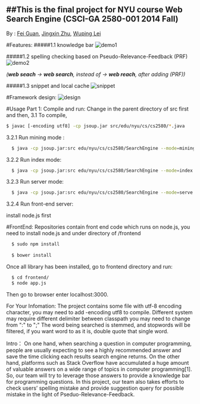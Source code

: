 ##This is the final project for NYU course Web Search Engine (CSCI-GA 2580-001 2014 Fall)
-------------------------------------------
By :  [Fei Guan](https://github.com/FeiGuan),   [Jingxin Zhu](https://github.com/jz1371),    [Wuping Lei](https://github.com/Ryanray13)

#Features: 
#####1.1 knowledge bar
![demo1](/img/demo1.gif?raw=true "demo1")




#####1.2 spelling checking based on Pseudo-Relevance-Feedback (PRF)
![demo2](/img/demo2.gif?raw=true "demo2")


*(**web seach** -> **web search**, instead of -> **web reach**, after adding (PRF))*



#####1.3 snippet and local cache
![snippet](/img/snippet.png?raw=true "demo3")


#Framework design:
![design](/img/design.png?raw=true "demo4")

#Usage
Part 1: Compile and run:
Change in the parent directory of src first and then, 
3.1 To compile,
  ```bash
  $ javac [-encoding utf8] -cp jsoup.jar src/edu/nyu/cs/cs2580/*.java
 ```
3.2.1 Run mining mode :
```bash
  $ java -cp jsoup.jar:src edu/nyu/cs/cs2580/SearchEngine --mode=mining --options=conf/engine.conf
```
3.2.2 Run index mode:
```bash
  $ java -cp jsoup.jar:src edu/nyu/cs/cs2580/SearchEngine --mode=index --options=conf/engine.conf
 ```
3.2.3 Run server mode:

```bash
  $ java -cp jsoup.jar:src edu/nyu/cs/cs2580/SearchEngine --mode=serve --port=25801 --options=conf/engine.conf
  ```
3.2.4 Run front-end server:

  install node.js first

#FrontEnd:
Repositories contain front end code which runs  on node.js, you need to install node.js and under directory of /frontend
```bash
  $ sudo npm install
  
  $ bower install
  ```
Once all library has been installed, go to frontend directory and run: 
```bash
  $ cd frontend/
  $ node app.js
  ```
Then go to browser enter localhost:3000.

For Your Infomation:
The project contains some file with utf-8 encoding character, you may need to add -encoding utf8 to compile.
Different system may require different delimiter between classpath you may need to change from ":" to ";"
The word being searched is stemmed, and stopwords will be filtered, if you want word to as it is, double
quote that single word.
     
Intro：
On one hand, when searching a question in computer programming, people are usually expecting to see
a highly recommended answer and save the time clicking each results search engine returns. 
On the other hand, platforms such as Stack Overflow have accumulated a huge amount of valuable answers
on a wide range of topics in computer programming[1]. So, our team will try to leverage those answers 
to provide a knowledge bar for programming questions.
In this project, our team also takes efforts to check users’ spelling mistake and 
provide suggestion query for possible mistake in the light of Pseduo-Relevance-Feedback.

